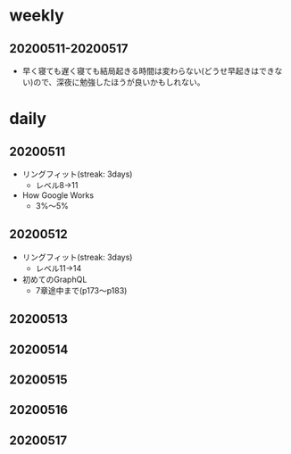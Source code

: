 # weekly
## 20200511-20200517
* 早く寝ても遅く寝ても結局起きる時間は変わらない(どうせ早起きはできない)ので、深夜に勉強したほうが良いかもしれない。

# daily
## 20200511
* リングフィット(streak: 3days)
  * レベル8→11
* How Google Works
  * 3%〜5%

## 20200512
* リングフィット(streak: 3days)
  * レベル11→14
* 初めてのGraphQL
  * 7章途中まで(p173〜p183)

## 20200513

## 20200514

## 20200515

## 20200516

## 20200517

